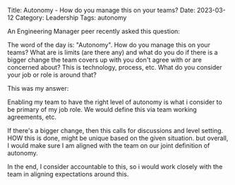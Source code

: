 Title: Autonomy - How do you manage this on your teams?
Date: 2023-03-12
Category: Leadership
Tags: autonomy

An Engineering Manager peer recently asked this question:

The word of the day is: "Autonomy". How do you manage this on your teams? What are is limits (are there any) and what do you do if there is a bigger change the team covers up with you don't agree with or are concerned about? This is technology, process, etc.
What do you consider your job or role is around that?

This was my answer:

Enabling my team to have the right level of autonomy is what i consider to be primary of my job role. We would define this via team working agreements, etc.

If there's a bigger change, then this calls for discussions and level setting. HOW this is done, might be unique based on the given situation. but overall, I would make sure I am aligned with the team on our joint definition of autonomy.

In the end, I consider accountable to this, so i would work closely with the team in aligning expectations around this.




